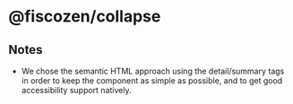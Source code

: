 # @fiscozen/collapse

## Notes
- We chose the semantic HTML approach using the detail/summary tags in order to keep the component as simple as possible, and to get good accessibility support natively.